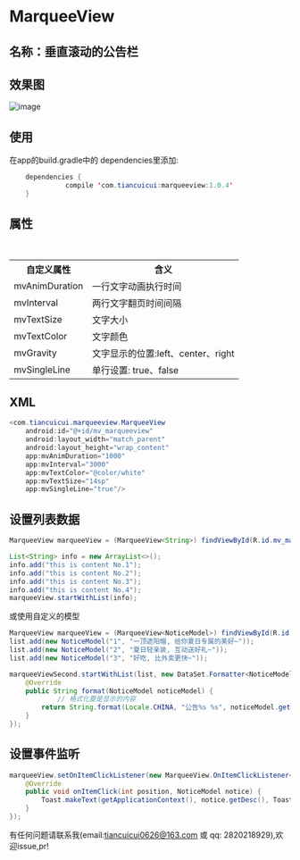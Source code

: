 MarqueeView 
==========

名称：垂直滚动的公告栏
-----------
效果图
-----------
![image](https://github.com/tiancuicui/MarqueeView/blob/master/screenshot/screenshot.gif)

使用
-----------
在app的build.gradle中的 dependencies里添加:<br>

```Java
  	dependencies {  
              compile 'com.tiancuicui:marqueeview:1.0.4'
  	}
```
    
属性
-----------

<div>
    <table border="0">
	  <tr>
	    <th>自定义属性</th>
	    <th>含义</th>
	  </tr>
	  <tr>
	    <td>mvAnimDuration</td>
	    <td>一行文字动画执行时间</td>
	  </tr>
     <tr>
	    <td>mvInterval</td>
	    <td>两行文字翻页时间间隔</td>
	  </tr>
     <tr>
	    <td>mvTextSize</td>
	    <td>文字大小</td>
	  </tr>
     <tr>
	    <td>mvTextColor</td>
	    <td>文字颜色</td>
	  </tr>
     <tr>
	    <td>mvGravity</td>
	    <td>文字显示的位置:left、center、right</td>
	  </tr>
     <tr>
	    <td>mvSingleLine</td>
	    <td>单行设置: true、false</td>
	  </tr>
    </table>
</div>

XML
-----------

```Java
<com.tiancuicui.marqueeview.MarqueeView
    android:id="@+id/mv_marqueeview"
    android:layout_width="match_parent"
    android:layout_height="wrap_content"
    app:mvAnimDuration="1000"
    app:mvInterval="3000"
    app:mvTextColor="@color/white"
    app:mvTextSize="14sp"
    app:mvSingleLine="true"/>
```  
设置列表数据
-----------

```Java
MarqueeView marqueeView = (MarqueeView<String>) findViewById(R.id.mv_marqueeview);

List<String> info = new ArrayList<>();
info.add("this is content No.1");
info.add("this is content No.2");
info.add("this is content No.3");
info.add("this is content No.4");
marqueeView.startWithList(info);
```

或使用自定义的模型

```java
MarqueeView marqueeView = (MarqueeView<NoticeModel>) findViewById(R.id.mv_marqueeview);
list.add(new NoticeModel("1", "一顶遮阳帽, 给你夏日专属的美好~"));
list.add(new NoticeModel("2", "夏日轻亲装, 互动送好礼~"));
list.add(new NoticeModel("3", "好吃, 比外卖更快~"));

marqueeViewSecond.startWithList(list, new DataSet.Formatter<NoticeModel>() {
    @Override
    public String format(NoticeModel noticeModel) {
    		// 格式化要是显示的内容
		return String.format(Locale.CHINA, "公告%s %s", noticeModel.getId(), noticeModel.getDesc());
    }
});
```

设置事件监听
-----------

```Java
marqueeView.setOnItemClickListener(new MarqueeView.OnItemClickListener<NoticeModel>() {
    @Override
    public void onItemClick(int position, NoticeModel notice) {
        Toast.makeText(getApplicationContext(), notice.getDesc(), Toast.LENGTH_SHORT).show();
    }
});
```
有任何问题请联系我(email:tiancuicui0626@163.com 或 qq: 2820218929),欢迎issue,pr!<br>
